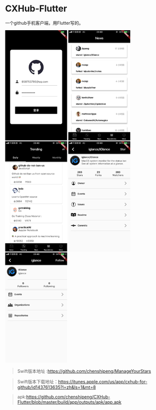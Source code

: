 # CXHub-Flutter
一个github手机客户端，用Flutter写的。


<img src="https://github.com/chenshipeng/CXHub-Flutter/blob/master/images/WechatIMG14.jpeg" width="200px" > <img src="https://github.com/chenshipeng/CXHub-Flutter/blob/master/images/WechatIMG15.png" width="200px" > <img src="https://github.com/chenshipeng/CXHub-Flutter/blob/master/images/WechatIMG16.png" width="200px" > <img src="https://github.com/chenshipeng/CXHub-Flutter/blob/master/images/WechatIMG17.jpeg" width="200px" ><img src="https://github.com/chenshipeng/CXHub-Flutter/blob/master/images/WechatIMG18.jpeg" width="200px" >



> Swift版本地址 :https://github.com/chenshipeng/ManageYourStars


> Swift版本下载地址：https://itunes.apple.com/us/app/cxhub-for-github/id1437613635?l=zh&ls=1&mt=8

> apk:https://github.com/chenshipeng/CXHub-Flutter/blob/master/build/app/outputs/apk/app.apk
